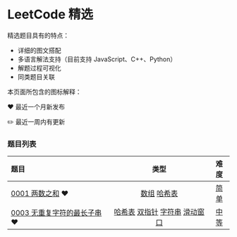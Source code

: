 # LeetCode 精选



精选题目具有的特点：

- 详细的图文搭配
- 多语言解法支持（目前支持 JavaScript、C++、Python）
- 解题过程可视化
- 同类题目关联



本页面所包含的图标解释：

:heart: 最近一个月新发布

:pencil2: 最近一周内有更新



### 题目列表

| 题目                                                         |                       类型                       |           难度            |
| :----------------------------------------------------------- | :----------------------------------------------: | :-----------------------: |
| [0001 两数之和](/solution/easy/0001-two-sum.html)  :heart:   | [数组](/art/array.html) [哈希表](/art/hash.html) |  [简单](/solution/easy/)  |
| [0003 无重复字符的最长子串](/solution/medium/0003-longest-substring-without-repeating-characters.html)  :heart: |  [哈希表]() [双指针]() [字符串]() [滑动窗口]()   | [中等](/solution/medium/) |


